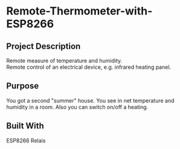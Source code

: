# Remote-Thermometer-with-ESP8266

## Project Description
Remote measure of temperature and humidity.  
Remote control of an electrical device, e.g. infrared heating panel.

## Purpose
You got a second "summer" house. You see in net temperature and humidity in a room. Also you can switch on/off a heating. 
## Built With  
ESP8266
Relais 
